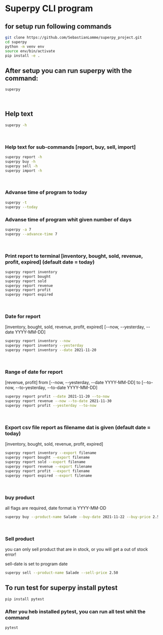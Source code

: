 # Superpy CLI program

## for setup run following commands
```bash
git clone https://github.com/SebastianLomme/superpy_project.git
cd superpy
python -m venv env
source env/bin/activate
pip install -e .

```

## After setup you can run superpy with the command:
```bash
superpy
```

$~$

## Help text
```bash
superpy -h
```

$~$

### Help text for sub-commands [report, buy, sell, import]
```bash
superpy report -h
superpy buy -h
superpy sell -h
superpy import -h
```

$~$

### Advanse time of program to today
```bash
superpy -t
superpy --today
```

### Advanse time of program whit given number of days

```bash
superpy -a 7
superpy --advance-time 7
```

$~$

### Print report to terminal [inventory, bought, sold, revenue, profit, expired] (default date = today)
```bash
superpy report inventory
superpy report bought
superpy report sold
superpy report revenue
superpy report profit
superpy report expired
```

$~$

### Date for report
[inventory, bought, sold, revenue, profit, expired]
[--now, --yesterday, --date YYYY-MM-DD]
```bash
superpy report inventory --now
superpy report inventory --yesterday
superpy report inventory --date 2021-11-20
```

$~$

### Range of date for report
[revenue, profit]
from [--now, --yesterday, --date YYYY-MM-DD]
to [--to-now, --to-yesterday, --to-date YYYY-MM-DD]
```bash
superpy report profit --date 2021-11-20 --to-now
superpy report revenue --now --to-date 2021-11-30
superpy report profit --yesterday --to-now
```

$~$

### Export csv file report as filename dat is given (default date = today)
[inventory, bought, sold, revenue, profit, expired] 
```bash
superpy report inventory --export filename
superpy report bought --export filename
superpy report sold --export filename
superpy report revenue --export filename
superpy report profit --export filename
superpy report expired --export filename
```

$~$

### buy product 
all flags are required, date format is YYYY-MM-DD
```bash
superpy buy --product-name Salade --buy-date 2021-11-22 --buy-price 2.50 --expiration-date 2021-11-27
```

$~$

### Sell product
you can only sell product that are in stock, or you will get a out of stock error!


sell-date is set to program date
```bash
superpy sell --product-name Salade --sell-price 2.50
```


## To run test for superpy install pytest
```bash
pip install pytest
```

### After you heb installed pytest, you can run all test whit the command
```bash
pytest
```

